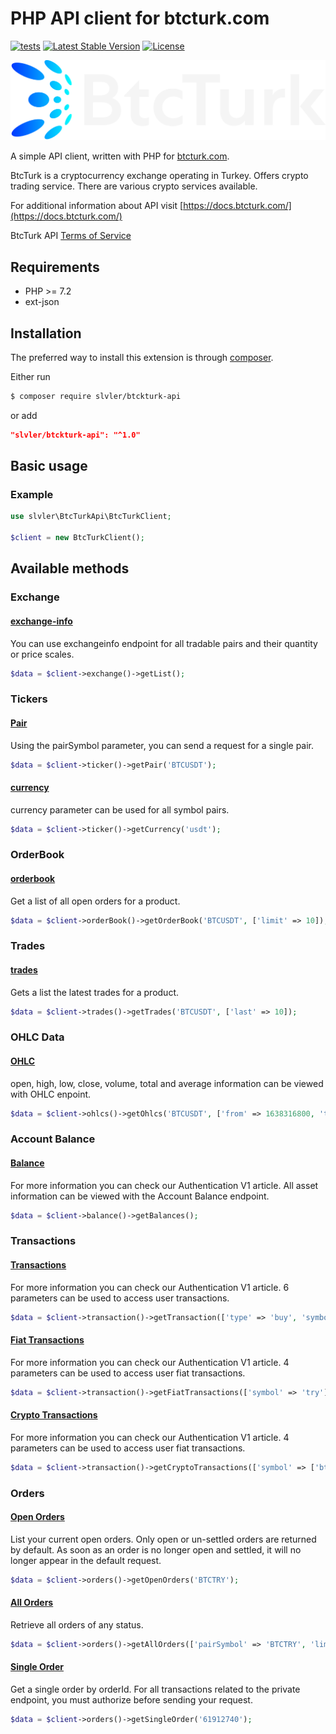 # PHP API client for btcturk.com

[![tests](https://github.com/slvler/Imdb-service/actions/workflows/tests.yml/badge.svg)](https://github.com/slvler/Imdb-service/actions/workflows/tests.yml)
[![Latest Stable Version](http://poser.pugx.org/slvler/imdb-service/v)](https://packagist.org/packages/slvler/imdb-service)
[![License](http://poser.pugx.org/slvler/imdb-service/license)](https://packagist.org/packages/slvler/imdb-service)


![image info](./btcturk-logo.png)

A simple API client, written with PHP for [btcturk.com](https://btckturk.com).

BtcTurk is a cryptocurrency exchange operating in Turkey. Offers crypto trading service. There are various crypto services available.

For additional information about API visit [https://docs.btcturk.com/](https://docs.btcturk.com/)

BtcTurk API [Terms of Service](https://pro.btcturk.com/en/legal-information/terms-of-use)

## Requirements

* PHP >= 7.2
* ext-json


## Installation

The preferred way to install this extension is through [composer](http://getcomposer.org/download/).

Either run

```bash
$ composer require slvler/btckturk-api
```
or add

```json
"slvler/btckturk-api": "^1.0"
```


## Basic usage


### Example
```php
use slvler\BtcTurkApi\BtcTurkClient;

$client = new BtcTurkClient();
```

## Available methods

### Exchange

#### [exchange-info](https://docs.btcturk.com/public-endpoints/exchange-info)

You can use exchangeinfo endpoint for all tradable pairs and their quantity or price scales.

```php
$data = $client->exchange()->getList();
```


### Tickers

#### [Pair](https://docs.btcturk.com/public-endpoints/ticker#pair)

Using the pairSymbol parameter, you can send a request for a single pair.

```php
$data = $client->ticker()->getPair('BTCUSDT');
```

#### [currency](https://docs.btcturk.com/public-endpoints/ticker#currency)

currency parameter can be used for all symbol pairs.

```php
$data = $client->ticker()->getCurrency('usdt');
```

### OrderBook

#### [orderbook](https://docs.btcturk.com/public-endpoints/orderbook)

Get a list of all open orders for a product.

```php
$data = $client->orderBook()->getOrderBook('BTCUSDT', ['limit' => 10]);
```


### Trades

#### [trades](https://docs.btcturk.com/public-endpoints/trades)

Gets a list the latest trades for a product.

```php
$data = $client->trades()->getTrades('BTCUSDT', ['last' => 10]);
```


### OHLC Data

#### [OHLC](https://docs.btcturk.com/public-endpoints/ohcl-data#ohlc-data)

open, high, low, close, volume, total and average information can be viewed with OHLC enpoint.

```php
$data = $client->ohlcs()->getOhlcs('BTCUSDT', ['from' => 1638316800, 'to' => 1639526400]);
```

### Account Balance

#### [Balance](https://docs.btcturk.com/private-endpoints/account-balance)

For more information you can check our Authentication V1 article. All asset information can be viewed with the Account Balance endpoint.

```php
$data = $client->balance()->getBalances();
```


### Transactions

#### [Transactions](https://docs.btcturk.com/private-endpoints/user-transactions)

For more information you can check our Authentication V1 article. 6 parameters can be used to access user transactions.

```php
$data = $client->transaction()->getTransaction(['type' => 'buy', 'symbol' => 'btc', 'symbol' => 'usdt']);
```

#### [Fiat Transactions](https://docs.btcturk.com/private-endpoints/get-fiat-transactions)

For more information you can check our Authentication V1 article. 4 parameters can be used to access user fiat transactions.
```php
$data = $client->transaction()->getFiatTransactions(['symbol' => 'try']);
```

#### [Crypto Transactions](https://docs.btcturk.com/private-endpoints/get-crypto-transactions)

For more information you can check our Authentication V1 article. 4 parameters can be used to access user fiat transactions.
```php
$data = $client->transaction()->getCryptoTransactions(['symbol' => ['btc','etc']]);
```


### Orders

#### [Open Orders](https://docs.btcturk.com/private-endpoints/open-orders)

List your current open orders. Only open or un-settled orders are returned by default. As soon as an order is no longer open and settled, it will no longer appear in the default request.

```php
$data = $client->orders()->getOpenOrders('BTCTRY');
```


#### [All Orders](https://docs.btcturk.com/private-endpoints/all-orders)

Retrieve all orders of any status.

```php
$data = $client->orders()->getAllOrders(['pairSymbol' => 'BTCTRY', 'limit' => "1", 'page' => '10']);
```

#### [Single Order](https://docs.btcturk.com/private-endpoints/get-single-order)

Get a single order by orderId.  For all transactions related to the private endpoint, you must authorize before sending your request.

```php
$data = $client->orders()->getSingleOrder('61912740');
```